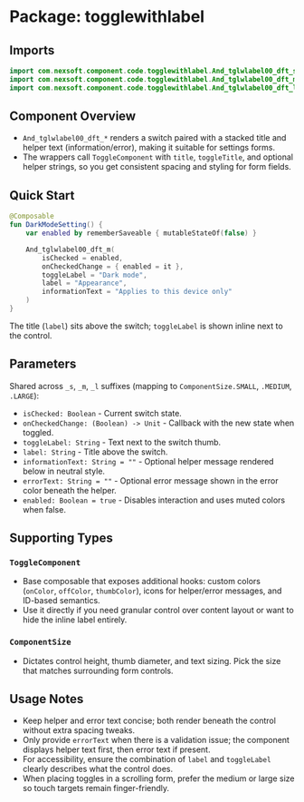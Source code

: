 # Package: togglewithlabel

## Imports
```kotlin
import com.nexsoft.component.code.togglewithlabel.And_tglwlabel00_dft_s
import com.nexsoft.component.code.togglewithlabel.And_tglwlabel00_dft_m
import com.nexsoft.component.code.togglewithlabel.And_tglwlabel00_dft_l
```

## Component Overview
- `And_tglwlabel00_dft_*` renders a switch paired with a stacked title and helper text (information/error), making it suitable for settings forms.
- The wrappers call `ToggleComponent` with `title`, `toggleTitle`, and optional helper strings, so you get consistent spacing and styling for form fields.

## Quick Start
```kotlin
@Composable
fun DarkModeSetting() {
    var enabled by rememberSaveable { mutableStateOf(false) }

    And_tglwlabel00_dft_m(
        isChecked = enabled,
        onCheckedChange = { enabled = it },
        toggleLabel = "Dark mode",
        label = "Appearance",
        informationText = "Applies to this device only"
    )
}
```
The title (`label`) sits above the switch; `toggleLabel` is shown inline next to the control.

## Parameters
Shared across `_s`, `_m`, `_l` suffixes (mapping to `ComponentSize.SMALL`, `.MEDIUM`, `.LARGE`):
- `isChecked: Boolean` - Current switch state.
- `onCheckedChange: (Boolean) -> Unit` - Callback with the new state when toggled.
- `toggleLabel: String` - Text next to the switch thumb.
- `label: String` - Title above the switch.
- `informationText: String = ""` - Optional helper message rendered below in neutral style.
- `errorText: String = ""` - Optional error message shown in the error color beneath the helper.
- `enabled: Boolean = true` - Disables interaction and uses muted colors when false.

## Supporting Types
### `ToggleComponent`
- Base composable that exposes additional hooks: custom colors (`onColor`, `offColor`, `thumbColor`), icons for helper/error messages, and ID-based semantics.
- Use it directly if you need granular control over content layout or want to hide the inline label entirely.

### `ComponentSize`
- Dictates control height, thumb diameter, and text sizing. Pick the size that matches surrounding form controls.

## Usage Notes
- Keep helper and error text concise; both render beneath the control without extra spacing tweaks.
- Only provide `errorText` when there is a validation issue; the component displays helper text first, then error text if present.
- For accessibility, ensure the combination of `label` and `toggleLabel` clearly describes what the control does.
- When placing toggles in a scrolling form, prefer the medium or large size so touch targets remain finger-friendly.
